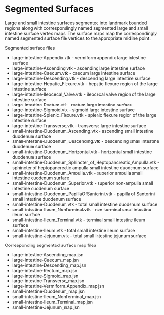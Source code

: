 # Segmented Surfaces

Large and small intestine surfaces segmented into landmark bounded regions
along with correspondingly named segmented large and small intestine surface
vertex maps. The surface maps map the correspondingly named segmented surface
file vertices to the appropriate midline point.

Segmented surface files

* large-intestine-Appendix.vtk - vermiform appendix large intestine
                                 surface
* large-intestine-Ascending.vtk - ascending large intestine surface
* large-intestine-Caecum.vtk - caecum large intestine surface
* large-intestine-Descending.vtk - descending large intestine surface
* large-intestine-Hepatic_Flexure.vtk - hepatic flexure region of the
                                      large intestine surface
* large-intestine-Ileocecal_Valve.vtk - ileocecal valve region of the 
                                      large intestine surface
* large-intestine-Rectum.vtk - rectum large intestine surface
* large-intestine-Sigmoid.vtk - sigmoid large intestine surface
* large-intestine-Splenic_Flexure.vtk - splenic flexure region of the
                                      large intestine surface
* large-intestine-Transverse.vtk - transverse large intestine surface
* small-intestine-Duodenum_Ascending.vtk - ascending small intestine duodenum
                                         surface
* small-intestine-Duodenum_Descending.vtk - descending small intestine duodenum
                                          surface
* small-intestine-Duodenum_Horizontal.vtk - horizontal small intestine duodenum
                                          surface
* small-intestine-Duodenum_Sphincter_of_Heptopancreatic_Ampulla.vtk - sphincter
                                   of heptopancreatic ampulla
                                   small intestine duodenum surface
* small-intestine-Duodenum_Ampulla.vtk - superior ampulla
                                   small intestine duodenum surface
* small-intestine-Duodenum_Superior.vtk - superior non-ampulla
                                   small intestine duodenum surface
* small-intestine-Duodenum_PapillaOfSantorini.vtk - papilla of Santorini
                                   small intestine duodenum surface
* small-intestine-Duodenum.vtk - total small intestine duodenum surface
* small-intestine-Ileum_NonTerminal.vtk - non-terminal small intestine
                                   ileum surface
* small-intestine-Ileum_Terminal.vtk - terminal small intestine ileum surface
* small-intestine-Ileum.vtk - total small intestine ileum surface
* small-intestine-Jejunum.vtk - total small intestine jejunum surface

Corresponding segmented surface map files

* large-intestine-Ascending_map.jsn
* large-intestine-Caecum_map.jsn
* large-intestine-Descending_map.jsn
* large-intestine-Rectum_map.jsn
* large-intestine-Sigmoid_map.jsn
* large-intestine-Transverse_map.jsn
* large-intestine-Vermiform_Appendix_map.jsn
* small-intestine-Duodenum_map.jsn
* small-intestine-Ileum_NonTerminal_map.jsn
* small-intestine-Ileum_Terminal_map.jsn
* small-intestine-Jejunum_map.jsn
